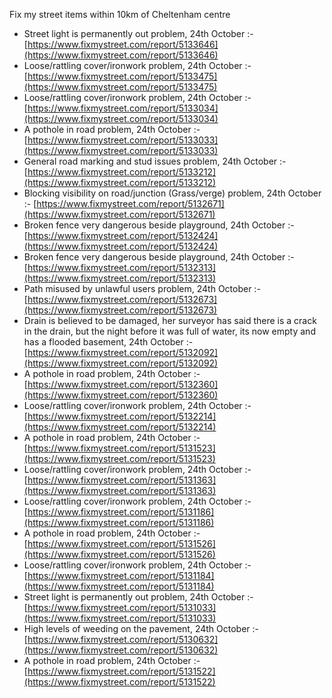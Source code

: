 Fix my street items within 10km of Cheltenham centre

<!-- fix_marker starts -->

- Street light is permanently out problem, 24th October :- [https://www.fixmystreet.com/report/5133646](https://www.fixmystreet.com/report/5133646)
- Loose/rattling cover/ironwork problem, 24th October :- [https://www.fixmystreet.com/report/5133475](https://www.fixmystreet.com/report/5133475)
- Loose/rattling cover/ironwork problem, 24th October :- [https://www.fixmystreet.com/report/5133034](https://www.fixmystreet.com/report/5133034)
- A pothole in road problem, 24th October :- [https://www.fixmystreet.com/report/5133033](https://www.fixmystreet.com/report/5133033)
- General road marking and stud issues problem, 24th October :- [https://www.fixmystreet.com/report/5133212](https://www.fixmystreet.com/report/5133212)
- Blocking visibility on road/junction (Grass/verge) problem, 24th October :- [https://www.fixmystreet.com/report/5132671](https://www.fixmystreet.com/report/5132671)
- Broken fence very dangerous beside playground, 24th October :- [https://www.fixmystreet.com/report/5132424](https://www.fixmystreet.com/report/5132424)
- Broken fence very dangerous beside playground, 24th October :- [https://www.fixmystreet.com/report/5132313](https://www.fixmystreet.com/report/5132313)
- Path misused by unlawful users problem, 24th October :- [https://www.fixmystreet.com/report/5132673](https://www.fixmystreet.com/report/5132673)
- Drain is believed to be damaged, her surveyor has said there is a crack in the drain, but the night before it was full of water, its now empty and has a flooded basement, 24th October :- [https://www.fixmystreet.com/report/5132092](https://www.fixmystreet.com/report/5132092)
- A pothole in road problem, 24th October :- [https://www.fixmystreet.com/report/5132360](https://www.fixmystreet.com/report/5132360)
- Loose/rattling cover/ironwork problem, 24th October :- [https://www.fixmystreet.com/report/5132214](https://www.fixmystreet.com/report/5132214)
- A pothole in road problem, 24th October :- [https://www.fixmystreet.com/report/5131523](https://www.fixmystreet.com/report/5131523)
- Loose/rattling cover/ironwork problem, 24th October :- [https://www.fixmystreet.com/report/5131363](https://www.fixmystreet.com/report/5131363)
- Loose/rattling cover/ironwork problem, 24th October :- [https://www.fixmystreet.com/report/5131186](https://www.fixmystreet.com/report/5131186)
- A pothole in road problem, 24th October :- [https://www.fixmystreet.com/report/5131526](https://www.fixmystreet.com/report/5131526)
- Loose/rattling cover/ironwork problem, 24th October :- [https://www.fixmystreet.com/report/5131184](https://www.fixmystreet.com/report/5131184)
- Street light is permanently out problem, 24th October :- [https://www.fixmystreet.com/report/5131033](https://www.fixmystreet.com/report/5131033)
- High levels of weeding on the pavement, 24th October :- [https://www.fixmystreet.com/report/5130632](https://www.fixmystreet.com/report/5130632)
- A pothole in road problem, 24th October :- [https://www.fixmystreet.com/report/5131522](https://www.fixmystreet.com/report/5131522)

<!-- fix_marker ends -->